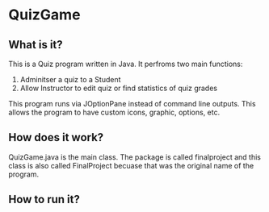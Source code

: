 # QuizGame

## What is it?
This is a Quiz program written in Java. It perfroms two main functions:
  1. Adminitser a quiz to a Student
  2. Allow Instructor to edit quiz or find statistics of quiz grades

This program runs via JOptionPane instead of command line outputs. This allows the program to have custom icons, graphic, options, etc.

## How does it work?
QuizGame.java is the main class. The package is called finalproject and this class is also called FinalProject becuase that was the original name of the program. 
## How to run it?
